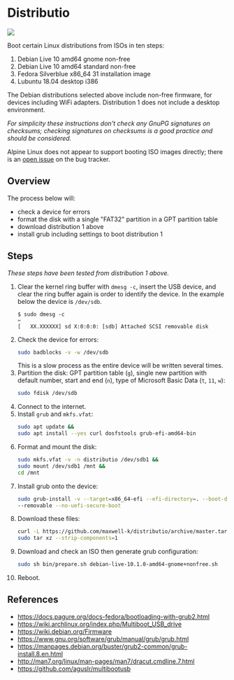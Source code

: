 <!--
Copyright 2019 Keith Maxwell <keith.maxwell@gmail.com>

SPDX-License-Identifier: CC-BY-SA-4.0

README.md
-->

# Distributio

[![](https://reuse.software/badge/reuse-compliant.svg)](https://reuse.software/)

Boot certain Linux distributions from ISOs in ten steps:

1. Debian Live 10 amd64 gnome non-free
2. Debian Live 10 amd64 standard non-free
3. Fedora Silverblue x86_64 31 installation image
4. Lubuntu 18.04 desktop i386

The Debian distributions selected above include non-free firmware, for devices
including WiFi adapters. Distribution 1 does not include a desktop environment.

_For simplicity these instructions don't check any GnuPG signatures on
checksums; checking signatures on checksums is a good practice and should be
considered._

Alpine Linux does not appear to support booting ISO images directly; there is an
[open issue] on the bug tracker.

[open issue]: https://redmine.alpinelinux.org/issues/5384

## Overview

The process below will:

- check a device for errors
- format the disk with a single "FAT32" partition in a GPT partition table
- download distribution 1 above
- install grub including settings to boot distribution 1

## Steps

_These steps have been tested from distribution 1 above._

1. Clear the kernel ring buffer with `dmesg -c`, insert the USB device, and
   clear the ring buffer again is order to identify the device. In the example
   below the device is `/dev/sdb`.
   ```
   $ sudo dmesg -c
   ✂
   [   XX.XXXXXX] sd X:0:0:0: [sdb] Attached SCSI removable disk
   ```
2. Check the device for errors:
   ```sh
   sudo badblocks -v -w /dev/sdb
   ```
   This is a slow process as the entire device will be written several times.
3. Partition the disk: GPT partition table (`g`), single new partition with
   default number, start and end (`n`), type of Microsoft Basic Data (`t`, `11`,
   `w`):
   ```sh
   sudo fdisk /dev/sdb
   ```
4. Connect to the internet.
5. Install `grub` and `mkfs.vfat`:
   ```sh
   sudo apt update &&
   sudo apt install --yes curl dosfstools grub-efi-amd64-bin
   ```
6. Format and mount the disk:
   ```sh
   sudo mkfs.vfat -v -n distributio /dev/sdb1 &&
   sudo mount /dev/sdb1 /mnt &&
   cd /mnt
   ```
7. Install grub onto the device:
   ```sh
   sudo grub-install -v --target=x86_64-efi --efi-directory=. --boot-directory=.
   --removable --no-uefi-secure-boot
   ```
8. Download these files:
   ```sh
   curl -L https://github.com/maxwell-k/distributio/archive/master.tar.gz |
   sudo tar xz --strip-components=1
   ```
9. Download and check an ISO then generate grub configuration:
   ```sh
   sudo sh bin/prepare.sh debian-live-10.1.0-amd64-gnome+nonfree.sh
   ```
10. Reboot.

## References

- <https://docs.pagure.org/docs-fedora/bootloading-with-grub2.html>
- <https://wiki.archlinux.org/index.php/Multiboot_USB_drive>
- <https://wiki.debian.org/Firmware>
- <https://www.gnu.org/software/grub/manual/grub/grub.html>
- <https://manpages.debian.org/buster/grub2-common/grub-install.8.en.html>
- <http://man7.org/linux/man-pages/man7/dracut.cmdline.7.html>
- <https://github.com/aguslr/multibootusb>
